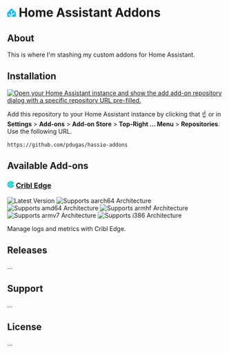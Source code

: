 # <img src="static/home-assistant-logomark-color-on-light.svg" alt="Home Assistant logo" height="20"/> Home Assistant Addons

## About

This is where I'm stashing my custom addons for Home Assistant.

## Installation

[![Open your Home Assistant instance and show the add add-on repository dialog with a specific repository URL pre-filled.](https://my.home-assistant.io/badges/supervisor_add_addon_repository.svg)](https://my.home-assistant.io/redirect/supervisor_add_addon_repository/?repository_url=https%3A%2F%2Fgithub.com%2Fpdugas%2Fhassio-addons)

Add this repository to your Home Assistant instance by clicking that ☝️ or in **Settings** > **Add-ons** > **Add-on Store** > **Top-Right ... Menu** > **Repositories**. Use the following URL.

```
https://github.com/pdugas/hassio-addons
```

## Available Add-ons

### <img src="cribl-edge/icon.png" alt="Cribl Edge logo" height="16"/> [Cribl Edge](./cribl-edge/)

![Latest Version][cribl-edge-version-shield]
![Supports aarch64 Architecture][cribl-edge-aarch64-shield]
![Supports amd64 Architecture][cribl-edge-amd64-shield]
![Supports armhf Architecture][cribl-edge-armhf-shield]
![Supports armv7 Architecture][cribl-edge-armv7-shield]
![Supports i386 Architecture][cribl-edge-i386-shield]

Manage logs and metrics with Cribl Edge.

## Releases

...

## Support

...

## License

...

[cribl-edge-version-shield]: https://img.shields.io/badge/version-v4.5.1-blue.svg
[cribl-edge-aarch64-shield]: https://img.shields.io/badge/aarch64-yes-green.svg
[cribl-edge-amd64-shield]: https://img.shields.io/badge/amd64-yes-green.svg
[cribl-edge-armhf-shield]: https://img.shields.io/badge/armhf-no-red.svg
[cribl-edge-armv7-shield]: https://img.shields.io/badge/armv7-no-red.svg
[cribl-edge-i386-shield]: https://img.shields.io/badge/i386-no-red.svg

